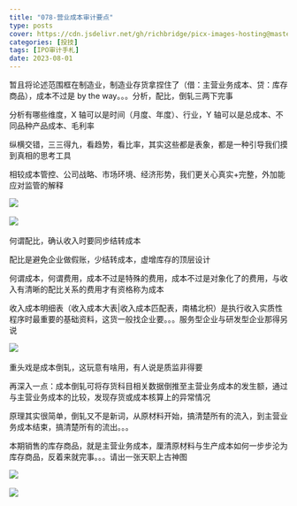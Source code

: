 ```yaml
---
title: "078-营业成本审计要点"
type: posts
cover: https://cdn.jsdelivr.net/gh/richbridge/picx-images-hosting@master/thumbnail/投技.jpg
categories: [投技]
tags: [IPO审计手札]
date: 2023-08-01
---
```

暂且将论述范围框在制造业，制造业存货拿捏住了（借：主营业务成本、贷：库存商品），成本不过是 by the way。。。分析，配比，倒轧三两下完事

分析有哪些维度，X 轴可以是时间（月度、年度）、行业，Y 轴可以是总成本、不同品种产品成本、毛利率

纵横交错，三三得九，看趋势，看比率，其实这些都是表象，都是一种引导我们摸到真相的思考工具

相较成本管控、公司战略、市场环境、经济形势，我们更关心真实+完整，外加能应对监管的解释

![](https://img.richfan.site/ibank/IPO审计札记/078-营业成本审计要点_1.webp) 

![](https://img.richfan.site/ibank/IPO审计札记/078-营业成本审计要点_2.webp) 

何谓配比，确认收入时要同步结转成本

配比是避免企业做假账，少结转成本，虚增库存的顶层设计

何谓成本，何谓费用，成本不过是特殊的费用，成本不过是对象化了的费用，与收入有清晰的配比关系的费用才有资格称为成本

收入成本明细表（收入成本大表|收入成本匹配表，南橘北枳）是执行收入实质性程序时最重要的基础资料，这货一般找企业要。。。服务型企业与研发型企业那得另说

![](https://img.richfan.site/ibank/IPO审计札记/078-营业成本审计要点_3.webp) 

重头戏是成本倒轧，这玩意有啥用，有人说是质监非得要

再深入一点：成本倒轧可将存货科目相关数据倒推至主营业务成本的发生额，通过与主营业务成本的比较，发现存货或成本核算上的异常情况

原理其实很简单，倒轧又不是新词，从原材料开始，搞清楚所有的流入，到主营业务成本结束，搞清楚所有的流出。。。

本期销售的库存商品，就是主营业务成本，厘清原材料与生产成本如何一步步沦为库存商品，反着来就完事。。。请出一张天职上古神图

![](https://img.richfan.site/ibank/IPO审计札记/078-营业成本审计要点_4.webp) 

![](https://img.richfan.site/ibank/IPO审计札记/078-营业成本审计要点_5.webp) 